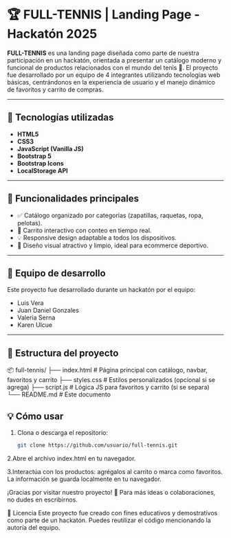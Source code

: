 
# 🏆 FULL-TENNIS | Landing Page - Hackatón 2025

**FULL-TENNIS** es una landing page diseñada como parte de nuestra participación en un hackatón, orientada a presentar un catálogo moderno y funcional de productos relacionados con el mundo del tenis 🎾. El proyecto fue desarrollado por un equipo de 4 integrantes utilizando tecnologías web básicas, centrándonos en la experiencia de usuario y el manejo dinámico de favoritos y carrito de compras.

---

## 🚀 Tecnologías utilizadas

- **HTML5**
- **CSS3**
- **JavaScript (Vanilla JS)**
- **Bootstrap 5**
- **Bootstrap Icons**
- **LocalStorage API**

---

## 🎯 Funcionalidades principales

- ✅ Catálogo organizado por categorías (zapatillas, raquetas, ropa, pelotas).
- 🛒 Carrito interactivo  con conteo en tiempo real.
- 💡 Responsive design adaptable a todos los dispositivos.
- 🎨 Diseño visual atractivo y limpio, ideal para ecommerce deportivo.

---

## 👥 Equipo de desarrollo

Este proyecto fue desarrollado durante un hackatón por el equipo:

- Luis Vera
- Juan Daniel Gonzales
- Valeria Serna
- Karen Ulcue

---

## 📁 Estructura del proyecto
📦 full-tennis/
├── index.html # Página principal con catálogo, navbar, favoritos y carrito
├── styles.css # Estilos personalizados (opcional si se agrega)
├── script.js # Lógica JS para favoritos y carrito (si se separa)
└── README.md # Este documento

## 💡 Cómo usar

1. Clona o descarga el repositorio:
   ```bash
   git clone https://github.com/usuario/full-tennis.git
2.Abre el archivo index.html en tu navegador.

3.Interactúa con los productos: agrégalos al carrito o marca como favoritos. La información se guarda localmente en tu navegador.


¡Gracias por visitar nuestro proyecto! 💚
Para más ideas o colaboraciones, no dudes en escribirnos.

📝 Licencia
Este proyecto fue creado con fines educativos y demostrativos como parte de un hackatón. Puedes reutilizar el código mencionando la autoría del equipo.



